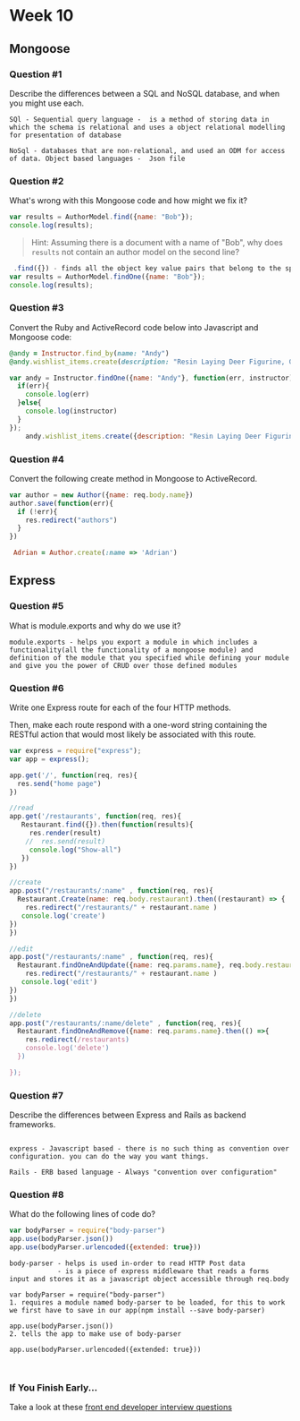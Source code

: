# Week 10

## Mongoose

### Question #1

Describe the differences between a SQL and NoSQL database, and when you might use each.

```text
SQl - Sequential query language -  is a method of storing data in which the schema is relational and uses a object relational modelling for presentation of database

NoSql - databases that are non-relational, and used an ODM for access of data. Object based languages -  Json file
```

### Question #2

What's wrong with this Mongoose code and how might we fix it?

```js
var results = AuthorModel.find({name: "Bob"});
console.log(results);
```

> Hint: Assuming there is a document with a name of "Bob", why does `results` not contain an author model on the second line?

```js
 .find({}) - finds all the object key value pairs that belong to the specification given in the "{}"
var results = AuthorModel.findOne({name: "Bob"});
console.log(results);
```

### Question #3

Convert the Ruby and ActiveRecord code below into Javascript and Mongoose code:

```rb
@andy = Instructor.find_by(name: "Andy")
@andy.wishlist_items.create(description: "Resin Laying Deer Figurine, Gold")
```

```js
var andy = Instructor.findOne({name: "Andy"}, function(err, instructor){
  if(err){
    console.log(err)
  }else{
    console.log(instructor)
  }
});
    andy.wishlist_items.create({description: "Resin Laying Deer Figurine, Gold"})
```

### Question #4

Convert the following create method in Mongoose to ActiveRecord.

```js
var author = new Author({name: req.body.name})
author.save(function(err){
  if (!err){
    res.redirect("authors")
  }
})
```

```rb
 Adrian = Author.create(:name => 'Adrian')
```

## Express

### Question #5

What is module.exports and why do we use it?

```text
module.exports - helps you export a module in which includes a functionality(all the functionality of a mongoose module) and definition of the module that you specified while defining your module and give you the power of CRUD over those defined modules
```

### Question #6

Write one Express route for each of the four HTTP methods.

Then, make each route respond with a one-word string containing the RESTful action that would most likely be associated with this route.

```js
var express = require("express");
var app = express();

app.get('/', function(req, res){
  res.send("home page")
})

//read
app.get('/restaurants', function(req, res){
   Restaurant.find({}).then(function(results){
     res.render(result)
    //  res.send(result)
     console.log("Show-all")
   })
})

//create
app.post("/restaurants/:name" , function(req, res){
  Restaurant.Create(name: req.body.restaurant).then((restaurant) => {
    res.redirect("/restaurants/" + restaurant.name )
   console.log('create')
})
})

//edit
app.post("/restaurants/:name" , function(req, res){
  Restaurant.findOneAndUpdate({name: req.params.name}, req.body.restaurant, {new: true}).then((restaurant) => {
    res.redirect("/restaurants/" + restaurant.name )
   console.log('edit')
})
})

//delete
app.post("/restaurants/:name/delete" , function(req, res){
  Restaurant.findOneAndRemove({name: req.params.name}.then(() =>{
    res.redirect(/restaurants)
    console.log('delete')
  })

});

```

### Question #7

Describe the differences between Express and Rails as backend frameworks.

```text

express - Javascript based - there is no such thing as convention over configuration. you can do the way you want things.

Rails - ERB based language - Always "convention over configuration"

```

### Question #8

What do the following lines of code do?

```js
var bodyParser = require("body-parser")
app.use(bodyParser.json())
app.use(bodyParser.urlencoded({extended: true}))
```

```text
body-parser - helps is used in-order to read HTTP Post data
            - is a piece of express middleware that reads a forms input and stores it as a javascript object accessible through req.body

var bodyParser = require("body-parser")
1. requires a module named body-parser to be loaded, for this to work we first have to save in our app(npm install --save body-parser)

app.use(bodyParser.json())
2. tells the app to make use of body-parser

app.use(bodyParser.urlencoded({extended: true}))



```

### If You Finish Early...

Take a look at these [front end developer interview questions](https://github.com/h5bp/Front-end-Developer-Interview-Questions/blob/master/README.md)
